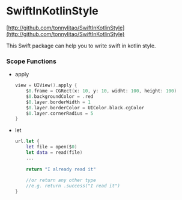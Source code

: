 # SwiftInKotlinStyle

[http://github.com/tonnylitao/SwiftInKotlinStyle](http://github.com/tonnylitao/SwiftInKotlinStyle)

This Swift package can help you to write swift in kotlin style.

### Scope Functions

* apply

    ```swift
    view = UIView().apply {
        $0.frame = CGRect(x: 10, y: 10, widht: 100, height: 100)
        $0.backgroundColor = .red
        $0.layer.borderWidth = 1
        $0.layer.borderColor = UIColor.black.cgColor
        $0.layer.cornerRadius = 5
    }
    ```

* let

    ```swift
    url.let {
        let file = open($0)
        let data = read(file)
        ...
        
        return "I already read it"
        
        //or return any other type
        //e.g. return .success("I read it")
    }
    ```

